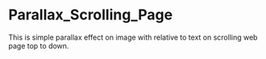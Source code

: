 # Parallax_Scrolling_Page
This is simple parallax effect on image with relative to text on scrolling web page top to down.

